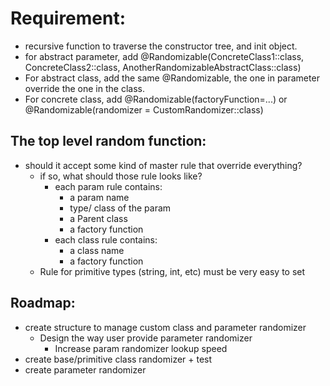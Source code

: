 

# Requirement:
 - recursive function to traverse the constructor tree, and init object.
 - for abstract parameter, add @Randomizable(ConcreteClass1::class, ConcreteClass2::class, AnotherRandomizableAbstractClass::class)
 - For abstract class, add the same @Randomizable, the one in parameter override the one in the class.
 - For concrete class, add @Randomizable(factoryFunction=...) or @Randomizable(randomizer = CustomRandomizer::class)

## The top level random function:
- should it accept some kind of master rule that override everything?
     - if so, what should those rule looks like?
         - each param rule contains:
             - a param name
             - type/ class of the param
             - a Parent class
             - a factory function
         - each class rule contains:
             - a class name
             - a factory function
    - Rule for primitive types (string, int, etc) must be very easy to set         
    
## Roadmap:
- create structure to manage custom class and parameter randomizer
  - Design the way user provide parameter randomizer
    - Increase param randomizer lookup speed
- create base/primitive class randomizer + test
- create parameter randomizer
